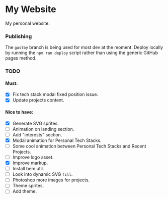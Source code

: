 # My Website

My personal website.

### Publishing

The `gastby` branch is being used for most dev at the moment. Deploy locally by running the `npm run deploy` script rather than using the generic GitHub pages method.

### TODO

#### Must:

-   [x] Fix tech stack modal fixed position issue.
-   [x] Update projects content.

#### Nice to have:

- [x] Generate SVG sprites.
- [ ] Animation on landing section.
- [ ] Add "interests" section.
- [x] Modal animation for Personal Tech Stacks.
- [ ] Some cool animation between Personal Tech Stacks and Recent Projects.
- [ ] Improve logo asset.
- [x] Improve markup.
- [ ] Install bem util.
- [ ] Look into dynamic SVG `fill`.
- [ ] Photoshop more images for projects.
- [ ] Theme sprites.
- [ ] Add theme.
